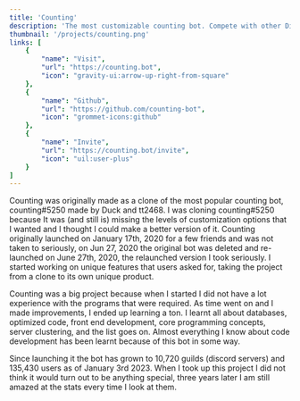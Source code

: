 ```yaml
---
title: 'Counting'
description: 'The most customizable counting bot. Compete with other Discord servers to get the highest count.'
thumbnail: '/projects/counting.png'
links: [
    {
        "name": "Visit",
        "url": "https://counting.bot",
        "icon": "gravity-ui:arrow-up-right-from-square"
    },
    {
        "name": "Github",
        "url": "https://github.com/counting-bot",
        "icon": "grommet-icons:github"
    },
    {
        "name": "Invite",
        "url": "https://counting.bot/invite",
        "icon": "uil:user-plus"
    }
]
---
```


Counting was originally made as a clone of the most popular counting bot, counting#5250 made by Duck and tt2468. I was cloning counting#5250 because It was (and still is) missing the levels of customization options that I wanted and I thought I could make a better version of it. Counting originally launched on January 17th, 2020 for a few friends and was not taken to seriously, on Jun 27, 2020 the original bot was deleted and re-launched on June 27th, 2020, the relaunched version I took seriously. I started working on unique features that users asked for, taking the project from a clone to its own unique product.

Counting was a big project because when I started I did not have a lot experience with the programs that were required. As time went on and I made improvements, I ended up learning a ton. I learnt all about databases, optimized code, front end development, core programming concepts, server clustering, and the list goes on. Almost everything I know about code development has been learnt because of this bot in some way.

Since launching it the bot has grown to 10,720 guilds (discord servers) and 135,430 users as of January 3rd 2023. When I took up this project I did not think it would turn out to be anything special, three years later I am still amazed at the stats every time I look at them.